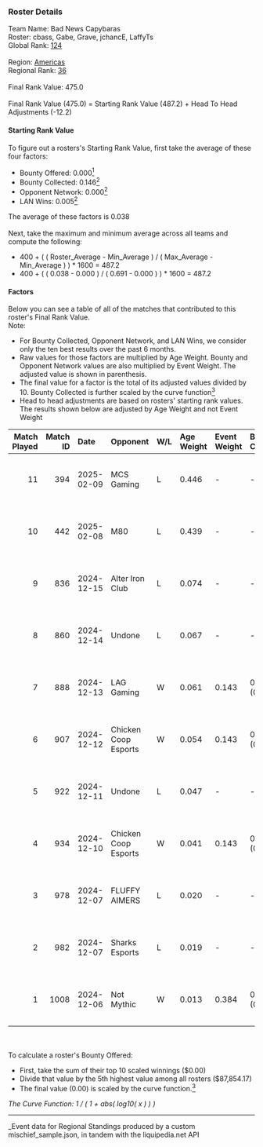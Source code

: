 ### Roster Details<br />
Team Name: Bad News Capybaras<br />
Roster: cbass, Gabe, Grave, jchancE, LaffyTs<br />
Global Rank: [124](../../standings_global_2025_06_02.md)<br />
<br />
Region: [Americas]( ../../standings_americas_2025_06_02.md)<br />
Regional Rank: [36]( ../../standings_americas_2025_06_02.md)<br />
<br />
Final Rank Value:  475.0<br />
<br />
Final Rank Value (475.0) = Starting Rank Value (487.2) + Head To Head Adjustments (-12.2)<br />

#### Starting Rank Value<br />
To figure out a rosters's Starting Rank Value, first take the average of these four factors:<br />
- Bounty Offered: 0.000[<sup>1</sup>](#table2)
- Bounty Collected: 0.146[<sup>2</sup>](#table1)
- Opponent Network: 0.000[<sup>2</sup>](#table1)
- LAN Wins: 0.005[<sup>2</sup>](#table1)

The average of these factors is 0.038<br />
<br />
Next, take the maximum and minimum average across all teams and compute the following:<br />
- 400 + ( ( Roster_Average - Min_Average ) / ( Max_Average - Min_Average ) ) * 1600 = 487.2
- 400 + ( ( 0.038 - 0.000 ) / ( 0.691 - 0.000 ) ) * 1600 = 487.2


#### Factors<br />
Below you can see a table of all of the matches that contributed to this roster's Final Rank Value.<br />
Note:<br />

- For Bounty Collected, Opponent Network, and LAN Wins, we consider only the ten best results over the past 6 months.
- Raw values for those factors are multiplied by Age Weight. Bounty and Opponent Network values are also multiplied by Event Weight. The adjusted value is shown in parenthesis.
- The final value for a factor is the total of its adjusted values divided by 10. Bounty Collected is further scaled by the curve function[<sup>3</sup>](#curveFunction)
- Head to head adjustments are based on rosters' starting rank values. The results shown below are adjusted by Age Weight and not Event Weight
<span id="table1"></span><br />


| Match Played | Match ID | Date       | Opponent             | W/L | Age Weight | Event Weight | Bounty Collected | Opponent Network | LAN Wins  | H2H Adj. | Roster                               |
| -: | -: | :- | :- | :- | :- | :- | :- | :- | :- | -: | :- |
|           11 |      394 | 2025-02-09 | MCS Gaming           | L   | 0.446      | -            | -                | -                | -         |    -6.13 | cbass, Gabe, Grave, jchancE, LaffyTs |
|           10 |      442 | 2025-02-08 | M80                  | L   | 0.439      | -            | -                | -                | -         |    -6.36 | cbass, Gabe, Grave, jchancE, LaffyTs |
|            9 |      836 | 2024-12-15 | Alter Iron Club      | L   | 0.074      | -            | -                | -                | -         |    -0.72 | cbass, Champ, Grave, jchancE, z0mb1e |
|            8 |      860 | 2024-12-14 | Undone               | L   | 0.067      | -            | -                | -                | -         |    -0.67 | cbass, Champ, Grave, jchancE, z0mb1e |
|            7 |      888 | 2024-12-13 | LAG Gaming           | W   | 0.061      | 0.143        | 0.000 (0.000)    | 0.000 (0.000)    | 0 (0.000) |     0.72 | cbass, Champ, Grave, jchancE, z0mb1e |
|            6 |      907 | 2024-12-12 | Chicken Coop Esports | W   | 0.054      | 0.143        | 0.001 (0.000)    | 0.080 (0.001)    | 0 (0.000) |     0.98 | cbass, Champ, Grave, jchancE, z0mb1e |
|            5 |      922 | 2024-12-11 | Undone               | L   | 0.047      | -            | -                | -                | -         |    -0.47 | cbass, Champ, Grave, jchancE, z0mb1e |
|            4 |      934 | 2024-12-10 | Chicken Coop Esports | W   | 0.041      | 0.143        | 0.001 (0.000)    | 0.080 (0.000)    | 0 (0.000) |     0.74 | cbass, Champ, Grave, jchancE, z0mb1e |
|            3 |      978 | 2024-12-07 | FLUFFY AIMERS        | L   | 0.020      | -            | -                | -                | -         |    -0.38 | cbass, Champ, Grave, jchancE, z0mb1e |
|            2 |      982 | 2024-12-07 | Sharks Esports       | L   | 0.019      | -            | -                | -                | -         |    -0.09 | cbass, Champ, Grave, jchancE, z0mb1e |
|            1 |     1008 | 2024-12-06 | Not Mythic           | W   | 0.013      | 0.384        | 0.000 (0.000)    | 0.000 (0.000)    | 1 (0.013) |     0.16 | cbass, Champ, Grave, jchancE, z0mb1e |

<br />
<span id="table2"></span><br />
To calculate a roster's Bounty Offered:<br />

- First, take the sum of their top 10 scaled winnings ($0.00)
- Divide that value by the 5th highest value among all rosters ($87,854.17)
- The final value (0.00) is scaled by the curve function.[<sup>3</sup>](#curveFunction)

<span id="curveFunction"></span>_The Curve Function: 1 / ( 1 + abs( log10( x ) ) )_<br />

---
_Event data for Regional Standings produced by a custom mischief_sample.json, in tandem with the liquipedia.net API<br />
